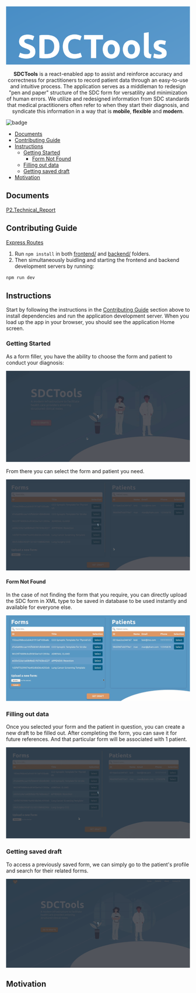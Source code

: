 ![SDCTools Banner](docs/banner.png)
<p align="center">
  <strong>SDCTools</strong> is a react-enabled app to assist and reinforce accuracy and correctness for practitioners to record patient data through an easy-to-use and intuitive process. The application serves as a middleman to redesign "pen and paper" structure of the SDC form for versatility and minimization of human errors. We utilize and redesigned information from SDC standards that medical practitioners often refer to when they start their diagnosis, and syndicate this information in a way that is <strong>mobile</strong>, <strong>flexible</strong> and <strong>modern</strong>.
</p>

![badge](https://github.com/csc302-spring-2020/proj-FakeBirds/workflows/Node.js%20CI/badge.svg)

- [Documents](#documents)
- [Contributing Guide](#contributing-guide)
- [Instructions](#instructions)
  - [Getting Started](#getting-started)
    - [Form Not Found](#form-not-found)
  - [Filling out data](#filling-out-data)
  - [Getting saved draft](#getting-saved-draft)
- [Motivation](#motivation)

## Documents

[P2.Technical_Report](./docs/phase2/product.md)

## Contributing Guide

[Express Routes](docs/routes.md)

1. Run `npm install` in both [frontend/](/frontend/) and [backend/](/backend/) folders.
2. Then simultaneously buidling and starting the frontend and backend development servers by running:

```bash
npm run dev
```

## Instructions

Start by following the instructions in the [Contributing Guide](#Contributing_Guide) section above to install dependencies and run the application development server. When you load up the app in your browser, you should see the application Home screen.

### Getting Started

As a form filler, you have the ability to choose the form and patient to conduct your diagnosis:

![Home](docs/home.gif)

From there you can select the form and patient you need.

![Picking](docs/picking.gif)

#### Form Not Found

In the case of not finding the form that you require, you can directly upload the SDC form in XML type to be saved in database to be used instantly and available for everyone else.

![Upload](docs/upload.gif)

### Filling out data

Once you selected your form and the patient in question, you can create a new draft to be filled out. After completing the form, you can save it for future references. And that particular form will be associated with 1 patient.

![Saving](docs/Saving.gif)

### Getting saved draft 

To access a previously saved form, we can simply go to the patient's profile and search for their related forms.

![Get saved draft](docs/savedForm.gif)

## Motivation
